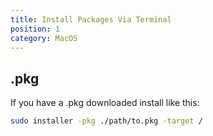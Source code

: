 ```yaml
---
title: Install Packages Via Terminal
position: 1
category: MacOS
---
```


## .pkg

If you have a .pkg downloaded install like this:

```bash
sudo installer -pkg ./path/to.pkg -target /
```